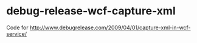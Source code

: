 debug-release-wcf-capture-xml
=============================

Code for http://www.debugrelease.com/2009/04/01/capture-xml-in-wcf-service/
